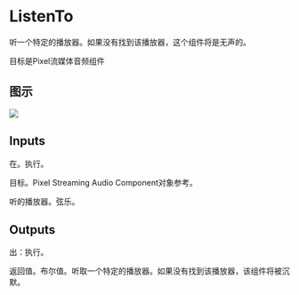 # ListenTo

听一个特定的播放器。如果没有找到该播放器，这个组件将是无声的。

目标是Pixel流媒体音频组件

## 图示

![]($-20221218-20291586.png)

## Inputs

在。执行。

目标。Pixel Streaming Audio Component对象参考。

听的播放器。弦乐。  

## Outputs

出：执行。

返回值。布尔值。听取一个特定的播放器。如果没有找到该播放器，该组件将被沉默。
